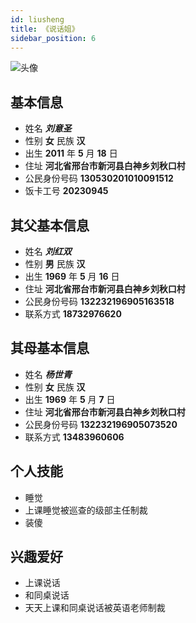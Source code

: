 ```yaml
---
id: liusheng
title: 《说话姐》
sidebar_position: 6
---
```

![头像](../liusheng.jpg)
							

## 基本信息

- 姓名 ***刘意圣***
- 性别 **女**     民族 **汉**
- 出生 **2011** 年 **5** 月 **18** 日
- 住址 **河北省邢台市新河县白神乡刘秋口村**
- 公民身份号码  **130530201010091512**
- 饭卡工号 **20230945**

## 其父基本信息

- 姓名 ***刘红双***
- 性别 **男**     民族 **汉**
- 出生 **1969** 年 **5** 月 **16** 日
- 住址 **河北省邢台市新河县白神乡刘秋口村**
- 公民身份号码  **132232196905163518**
- 联系方式 **18732976620**

## 其母基本信息

- 姓名 ***杨世青***
- 性别 **女**     民族 **汉**
- 出生 **1969** 年 **5** 月 **7** 日
- 住址 **河北省邢台市新河县白神乡刘秋口村**
- 公民身份号码  **132232196905073520**
- 联系方式 **13483960606**

## 个人技能

- 睡觉
- 上课睡觉被巡查的级部主任制裁
- 装傻

## 兴趣爱好

- 上课说话
- 和同桌说话
- 天天上课和同桌说话被英语老师制裁
